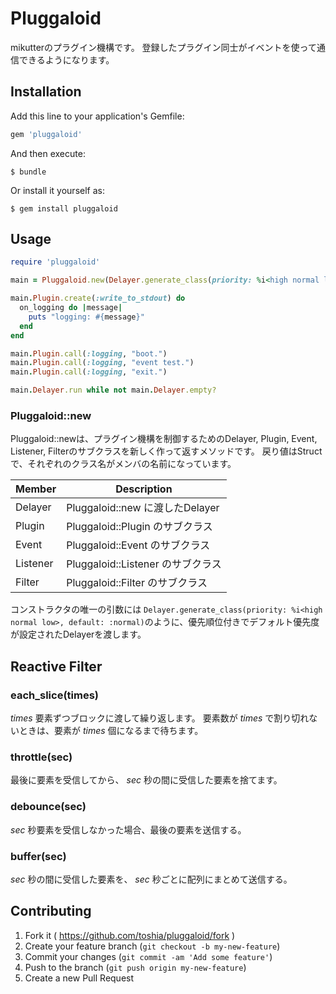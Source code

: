# Pluggaloid

mikutterのプラグイン機構です。
登録したプラグイン同士がイベントを使って通信できるようになります。

## Installation

Add this line to your application's Gemfile:

```ruby
gem 'pluggaloid'
```

And then execute:

    $ bundle

Or install it yourself as:

    $ gem install pluggaloid

## Usage

```ruby
require 'pluggaloid'

main = Pluggaloid.new(Delayer.generate_class(priority: %i<high normal low>, default: :normal))

main.Plugin.create(:write_to_stdout) do
  on_logging do |message|
    puts "logging: #{message}"
  end
end

main.Plugin.call(:logging, "boot.")
main.Plugin.call(:logging, "event test.")
main.Plugin.call(:logging, "exit.")

main.Delayer.run while not main.Delayer.empty?
```

### Pluggaloid::new

Pluggaloid::newは、プラグイン機構を制御するためのDelayer, Plugin, Event, Listener, Filterのサブクラスを新しく作って返すメソッドです。
戻り値はStructで、それぞれのクラス名がメンバの名前になっています。

| Member   | Description                         |
|----------|-------------------------------------|
| Delayer  | Pluggaloid::new に渡したDelayer     |
| Plugin   | Pluggaloid::Plugin のサブクラス     |
| Event    | Pluggaloid::Event のサブクラス      |
| Listener | Pluggaloid::Listener のサブクラス   |
| Filter   | Pluggaloid::Filter のサブクラス     |

コンストラクタの唯一の引数には `Delayer.generate_class(priority: %i<high normal low>, default: :normal)`のように、優先順位付きでデフォルト優先度が設定されたDelayerを渡します。

## Reactive Filter

### each_slice(times)

_times_ 要素ずつブロックに渡して繰り返します。
要素数が _times_ で割り切れないときは、要素が _times_ 個になるまで待ちます。

### throttle(sec)

最後に要素を受信してから、 _sec_ 秒の間に受信した要素を捨てます。

### debounce(sec)

_sec_ 秒要素を受信しなかった場合、最後の要素を送信する。

### buffer(sec)

_sec_ 秒の間に受信した要素を、 _sec_ 秒ごとに配列にまとめて送信する。

## Contributing

1. Fork it ( https://github.com/toshia/pluggaloid/fork )
2. Create your feature branch (`git checkout -b my-new-feature`)
3. Commit your changes (`git commit -am 'Add some feature'`)
4. Push to the branch (`git push origin my-new-feature`)
5. Create a new Pull Request
